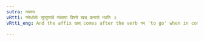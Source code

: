 ```yaml
---
sutra: गमश्च
vRtti: गमेर्धातोः सुप्युपपदे संज्ञायां विषये खच् प्रत्ययो भवति ॥
vRtti_eng: And the affix खच् comes after the verb गम् 'to go' when in composition with a word ending in a case-affix, and when the word to be formed denotes a name.

---
```

